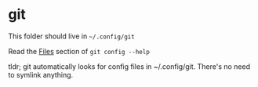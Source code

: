 # git

This folder should live in `~/.config/git`

Read the [Files](https://git-scm.com/docs/git-config#FILES) section of `git config --help`

tldr; git automatically looks for config files in ~/.config/git.  There's no need to symlink anything.
